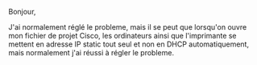 Bonjour,

J'ai normalement réglé le probleme, mais il se peut que lorsqu'on ouvre mon fichier de projet Cisco, les ordinateurs ainsi que l'imprimante se mettent en adresse IP static tout seul et non en DHCP automatiquement, mais normalement j'ai réussi à régler le probleme.
